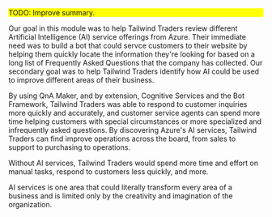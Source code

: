 <div style="background:yellow;">TODO: Improve summary.</div>

Our goal in this module was to help Tailwind Traders review different Artificial Intelligence (AI) service offerings from Azure.  Their immediate need was to build a bot that could servce customers to their website by helping them quickly locate the information they're looking for based on a long list of Frequently Asked Questions that the company has collected.  Our secondary goal was to help Tailwind Traders identify how AI could be used to improve different areas of their business.

By using QnA Maker, and by extension, Cognitive Services and the Bot Framework, Tailwind Traders was able to respond to customer inquiries more quickly and accurately, and customer service agents can spend more time helping customers with special circumstances or more specialized and infrequently asked questions.  By discovering Azure's AI services, Tailwind Traders can find improve operations across the board, from sales to support to purchasing to operations.

Without AI services, Tailwind Traders would spend more time and effort on manual tasks, respond to customers less quickly, and more.

AI services is one area that could literally transform every area of a business and is limited only by the creativity and imagination of the organization.